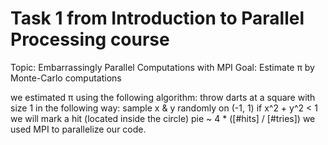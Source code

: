 # Task 1 from Introduction to Parallel Processing course
Topic: Embarrassingly Parallel Computations with MPI
Goal: Estimate π by Monte-Carlo computations

 we estimated π using the following algorithm:
 throw darts at a square with size 1 in the following way:
  sample x & y randomly on (-1, 1)
  if x^2 + y^2 < 1 we will mark a hit (located inside the circle)
  pie ~ 4 * ([#hits] / [#tries])
we used  MPI to parallelize our code.
